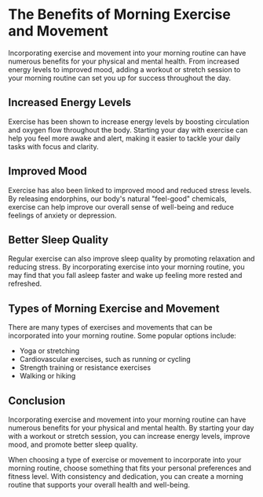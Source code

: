 The Benefits of Morning Exercise and Movement
=======================================================================================================================

Incorporating exercise and movement into your morning routine can have numerous benefits for your physical and mental health. From increased energy levels to improved mood, adding a workout or stretch session to your morning routine can set you up for success throughout the day.

Increased Energy Levels
-----------------------

Exercise has been shown to increase energy levels by boosting circulation and oxygen flow throughout the body. Starting your day with exercise can help you feel more awake and alert, making it easier to tackle your daily tasks with focus and clarity.

Improved Mood
-------------

Exercise has also been linked to improved mood and reduced stress levels. By releasing endorphins, our body's natural "feel-good" chemicals, exercise can help improve our overall sense of well-being and reduce feelings of anxiety or depression.

Better Sleep Quality
--------------------

Regular exercise can also improve sleep quality by promoting relaxation and reducing stress. By incorporating exercise into your morning routine, you may find that you fall asleep faster and wake up feeling more rested and refreshed.

Types of Morning Exercise and Movement
--------------------------------------

There are many types of exercises and movements that can be incorporated into your morning routine. Some popular options include:

* Yoga or stretching
* Cardiovascular exercises, such as running or cycling
* Strength training or resistance exercises
* Walking or hiking

Conclusion
----------

Incorporating exercise and movement into your morning routine can have numerous benefits for your physical and mental health. By starting your day with a workout or stretch session, you can increase energy levels, improve mood, and promote better sleep quality.

When choosing a type of exercise or movement to incorporate into your morning routine, choose something that fits your personal preferences and fitness level. With consistency and dedication, you can create a morning routine that supports your overall health and well-being.
